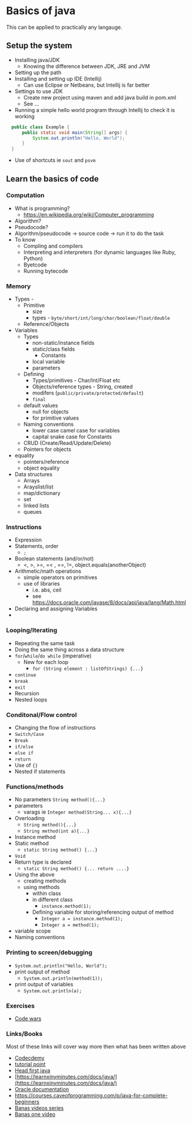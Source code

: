 # Basics of java

This can be applied to practically any langauge.

## Setup the system

- Installing java/JDK
  - Knowing the difference between JDK, JRE and JVM
- Setting up the path
- Installing and setting up IDE (Intellij)
  - Can use Eclipse or Netbeans, but Intellij is far better
- Settings to use JDK
  - Create new project using maven and add java build in pom.xml
  - See ...
- Running a simple hello world program through Intellij to check it is working
```java
  public class Example {
      public static void main(String[] args) {
          System.out.println("Hello, World");
      }
  }
```
  - Use of shortcuts ie ```sout``` and ```psvm```

## Learn the basics of code

###  Computation
  - What is programming?
    - https://en.wikipedia.org/wiki/Computer_programming
  - Algorithm?
  - Pseudocode?
  - Algorithm/pseudocode -> source code -> run it to do the task
- To know
  - Compling and compilers
  - Interpreting and interpreters (for dynamic languages like Ruby, Python)
  - Byetcode
  - Running bytecode

### Memory

- Types -
  - Primitive
    - size
    - types - ```byte/short/int/long/char/boolean/float/double```
  - Reference/Objects
- Variables
  - Types
    - non-static/instance fields
    - static/class fields
      - Constants
    - local variable
    - parameters
  - Defining
    - Types/primitives - Char/Int/Float etc
    - Objects/reference types - String, created
    - modifers (```public/private/protected/default```)
    - ```final```
  - default values
    - null for objects
    - for primitive values
  - Naming conventions
    - lower case camel case for variables
    - capital snake case for Constants
  - CRUD (Create/Read/Update/Delete)
  - Pointers for objects
- equality
  - pointers/reference
  - object equality
- Data structures
  - Arrays
  - Arayslist/list
  - map/dictionary
  - set
  - linked lists
  - queues

### Instructions
  - Expression
  - Statements, order
    - ```;```
  - Boolean statements (and/or/not)
    - <, >, >=, =< , ==, !=, object.equals(anotherObject)
  - Arithmetic/math operations
    - simple operators on primitives
    - use of libraries
      - i.e. abs, ceil
      - see https://docs.oracle.com/javase/8/docs/api/java/lang/Math.html
  - Declaring and assigning Variables
  -

### Looping/Iterating
  - Repeating the same task
  - Doing the same thing across a data structure
  - ```for```/```while```/```do while``` (imperative)
    - New for each loop
      - ```for (String element : listOfStrings) {...}```
  - ```continue```
  - ```break```
  - ```exit```
  - Recursion
  - Nested loops

### Conditonal/Flow control
  - Changing the flow of instructions
  - ```Switch/Case```
  - ```Break```
  - ```if/else```
  - ```else if```
  - ```return```
  - Use of ```{}```
  - Nested if statements

### Functions/methods
  - No parameters ```String method(){...}```
  - parameters
    - varags ie ```Integer method(String... x){...}```
  - Overloading
    - ```String method(){...}```
    - ```String method(int a){...}```
  - Instance method
  - Static method
    - ```static String method() {...}```
  - ```Void```
  - Return type is declared
    - ```static String method() {... return ....}```
  - Using the above
    - creating methods
    - using methods
      - within class
      - in different class
        - ```instance.method(1);```
      - Defining variable for storing/referencing output of method
        - ```Integer a = instance.method(1);```
        - ```Integer a = method(1);```
  - variable scope
  - Naming conventions

### Printing to screen/debugging
  - ```System.out.println("Hello, World");```
  - print output of method
    - ```System.out.println(method(1));```
  - print output of variables
    - ```System.out.println(a);```

### Exercises

- [Code wars](https://www.codewars.com)

### Links/Books

Most of these links will cover way more then what has been written above

- [Codecdemy](https://www.codecademy.com/catalog/language/java)
- [tutorial point](https://www.tutorialspoint.com/java/index.htm)
- [Head first java](http://amzn.eu/70wOEbM)
- [https://learnxinyminutes.com/docs/java/](https://learnxinyminutes.com/docs/java/)
- [Oracle documentation](https://docs.oracle.com/javase/tutorial/index.html)
- https://courses.caveofprogramming.com/p/java-for-complete-beginners
- [Banas videos series](https://www.youtube.com/playlist?list=PLE7E8B7F4856C9B19)
- [Banas one video](https://www.youtube.com/watch?v=WPvGqX-TXP0&t=0s&list=PLE7E8B7F4856C9B19&index=94)
